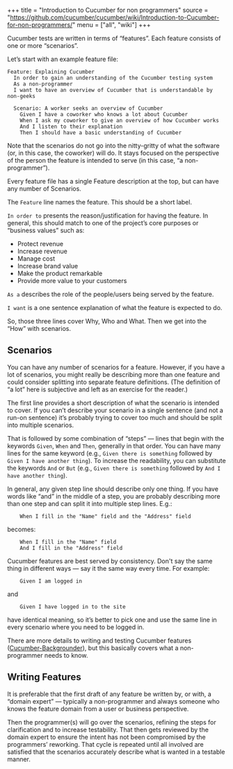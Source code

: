 +++
title = "Introduction to Cucumber for non programmers"
source = "https://github.com/cucumber/cucumber/wiki/Introduction-to-Cucumber-for-non-programmers/"
menu = ["all", "wiki"]
+++

Cucumber tests are written in terms of “features”. Each feature consists of one or more “scenarios”.

Let’s start with an example feature file:
```Gherkin
Feature: Explaining Cucumber
  In order to gain an understanding of the Cucumber testing system
  As a non-programmer
  I want to have an overview of Cucumber that is understandable by non-geeks

  Scenario: A worker seeks an overview of Cucumber
    Given I have a coworker who knows a lot about Cucumber
    When I ask my coworker to give an overview of how Cucumber works
    And I listen to their explanation
    Then I should have a basic understanding of Cucumber
```

Note that the scenarios do not go into the nitty-gritty of what the software (or, in this case, the coworker) will do. It stays focused on the perspective of the person the feature is intended to serve (in this case, “a non-programmer”).

Every feature file has a single Feature description at the top, but can have any number of Scenarios.

The `Feature` line names the feature. This should be a short label.

`In order to` presents the reason/justification for having the feature. In general, this should match to one of the project’s core purposes or “business values” such as:
* Protect revenue
* Increase revenue
* Manage cost
* Increase brand value
* Make the product remarkable
* Provide more value to your customers

`As a` describes the role of the people/users being served by the feature.

`I want` is a one sentence explanation of what the feature is expected to do.

So, those three lines cover Why, Who and What. Then we get into the “How” with scenarios.

## Scenarios

You can have any number of scenarios for a feature. However, if you have a lot of scenarios, you might really be describing more than one feature and could consider splitting into separate feature definitions. (The definition of “a lot” here is subjective and left as an exercise for the reader.)

The first line provides a short description of what the scenario is intended to cover. If you can’t describe your scenario in a single sentence (and not a run-on sentence) it’s probably trying to cover too much and should be split into multiple scenarios.

That is followed by some combination of “steps” — lines that begin with the keywords `Given`, `When` and `Then`, generally in that order. You can have many lines for the same keyword (e.g., `Given there is something` followed by `Given I have another thing`). To increase the readability, you can substitute the keywords `And` or `But` (e.g., `Given there is something` followed by `And I have another thing`).

In general, any given step line should describe only one thing. If you have words like “and” in the middle of a step, you are probably describing more than one step and can split it into multiple step lines. E.g.:
```Gherkin
	When I fill in the "Name" field and the "Address" field
```
becomes:
```Gherkin
	When I fill in the "Name" field
	And I fill in the "Address" field
```

Cucumber features are best served by consistency. Don't say the same thing in different ways — say it the same way every time. For example:
```Gherkin
	Given I am logged in
```
and
```Gherkin
	Given I have logged in to the site
```
have identical meaning, so it’s better to pick one and use the same line in every scenario where you need to be logged in.

There are more details to writing and testing Cucumber features ([Cucumber-Backgrounder](Cucumber-Backgrounder)), but this basically covers what a non-programmer needs to know.

## Writing Features

It is preferable that the first draft of any feature be written by, or with, a “domain expert” — typically a non-programmer and always someone who knows the feature domain from a user or business perspective.

Then the programmer(s) will go over the scenarios, refining the steps for clarification and to increase testability. That then gets reviewed by the domain expert to ensure the intent has not been compromised by the programmers’ reworking. That cycle is repeated until all involved are satisfied that the scenarios accurately describe what is wanted in a testable manner.
